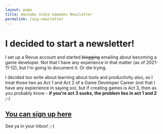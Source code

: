 ```yaml
---
layout: page
title: Wannabe Indie Gamedev Newsletter
permalink: /wig-newsletter
---
```


# I decided to start a newsletter!

I set up a Revue account and started ~~blogging~~ emailing about becoming a game developer. Not that I have any experience in that matter (as of 2021-11-12), but I'm going to document it. Or die trying.

I decided too write about learning about tools and productivity also, as I treat those two as Act 1 and Act 2 of a Game Developer Career (not that I have any expierience in saying so), but if creating games is Act 3, then as you probably know - **if you're act 3 sucks, the problem lies in act 1 and 2** ;-)

## [You can sign up here](https://www.getrevue.co/profile/MariuszKlimek)

See ya in your inbox! ;-)

